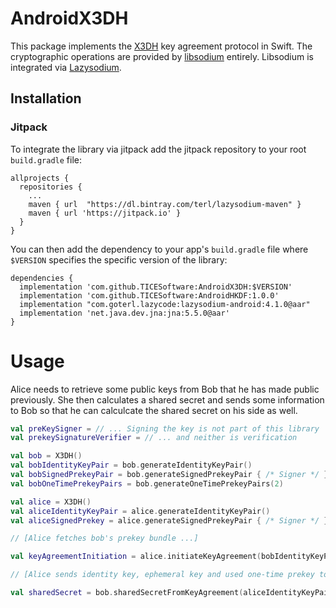 # AndroidX3DH

This package implements the <a href="https://signal.org/docs/specifications/x3dh/">X3DH</a> key agreement protocol in Swift. The cryptographic operations are provided by <a href="https://github.com/jedisct1/libsodium">libsodium</a> entirely. Libsodium is integrated via <a href="https://github.com/terl/lazysodium-android.git">Lazysodium</a>.

## Installation

### Jitpack
To integrate the library via jitpack add the jitpack repository to your root `build.gradle` file:

```
allprojects {
  repositories {
    ...
    maven { url  "https://dl.bintray.com/terl/lazysodium-maven" }
    maven { url 'https://jitpack.io' }
  }
}
```

You can then add the dependency to your app's `build.gradle` file where `$VERSION` specifies the specific version of the library:

```
dependencies {
  implementation 'com.github.TICESoftware:AndroidX3DH:$VERSION'
  implementation 'com.github.TICESoftware:AndroidHKDF:1.0.0'
  implementation "com.goterl.lazycode:lazysodium-android:4.1.0@aar"
  implementation 'net.java.dev.jna:jna:5.5.0@aar'
}
 ```

# Usage

Alice needs to retrieve some public keys from Bob that he has made public previously. She then calculates a shared secret and sends some information to Bob so that he can calculcate the shared secret on his side as well.

```kotlin
val preKeySigner = // ... Signing the key is not part of this library
val prekeySignatureVerifier = // ... and neither is verification

val bob = X3DH()
val bobIdentityKeyPair = bob.generateIdentityKeyPair()
val bobSignedPrekeyPair = bob.generateSignedPrekeyPair { /* Signer */ }
val bobOneTimePrekeyPairs = bob.generateOneTimePrekeyPairs(2)

val alice = X3DH()
val aliceIdentityKeyPair = alice.generateIdentityKeyPair()
val aliceSignedPrekey = alice.generateSignedPrekeyPair { /* Signer */ }

// [Alice fetches bob's prekey bundle ...]

val keyAgreementInitiation = alice.initiateKeyAgreement(bobIdentityKeyPair.publicKey, bobSignedPrekeyPair.keyPair.publicKey, bobSignedPrekeyPair.signature, bobOneTimePrekeyPairs.first().publicKey, aliceIdentityKeyPair, aliceSignedPrekey.keyPair.publicKey, { /* Verifier */ }, info)

// [Alice sends identity key, ephemeral key and used one-time prekey to bob ...]

val sharedSecret = bob.sharedSecretFromKeyAgreement(aliceIdentityKeyPair.publicKey, keyAgreementInitiation.ephemeralPublicKey, bobOneTimePrekeyPairs.first(), bobIdentityKeyPair, bobSignedPrekeyPair.keyPair, info)
```
